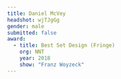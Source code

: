 ```yaml
---
title: Daniel McVey
headshot: wjTJgGg
gender: male
submitted: false
award:
  - title: Best Set Design (Fringe)
    org: NNT
    year: 2018
    show: "Franz Woyzeck"
---
```

